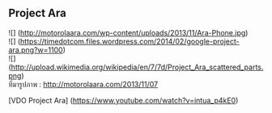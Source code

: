 Project  Ara
------
![] (http://motorolaara.com/wp-content/uploads/2013/11/Ara-Phone.jpg)    
![] (https://timedotcom.files.wordpress.com/2014/02/google-project-ara.png?w=1100)   
![] (http://upload.wikimedia.org/wikipedia/en/7/7d/Project_Ara_scattered_parts.png)   
ที่มารูปภาพ : http://motorolaara.com/2013/11/07
   
  [VDO Project Ara] (https://www.youtube.com/watch?v=intua_p4kE0)
